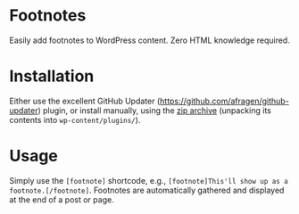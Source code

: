 # Footnotes

Easily add footnotes to WordPress content. Zero HTML knowledge required.

# Installation

Either use the excellent GitHub Updater (https://github.com/afragen/github-updater) plugin, or install manually, using the [zip archive](https://github.com/janboddez/go-footnotes/archive/master.zip) (unpacking its contents into `wp-content/plugins/`).

# Usage

Simply use the `[footnote]` shortcode, e.g., `[footnote]This'll show up as a footnote.[/footnote]`. Footnotes are automatically gathered and displayed at the end of a post or page.
